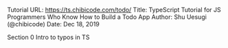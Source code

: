 Tutorial URL:   https://ts.chibicode.com/todo/
Title:          TypeScript Tutorial for JS Programmers Who Know How to Build a Todo App
Author:         Shu Uesugi (@chibicode)
Date:           Dec 18, 2019

Section 0
Intro to typos in TS